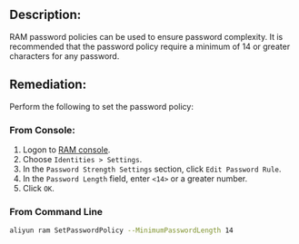 ## Description:

RAM password policies can be used to ensure password complexity. It is recommended that the password policy require a minimum of 14 or greater characters for any password.

## Remediation:

Perform the following to set the password policy:

### From Console:

1. Logon to [RAM console](https://ram.console.aliyun.com/overview).
2. Choose `Identities > Settings`.
3. In the `Password Strength Settings` section, click `Edit Password Rule`.
4. In the `Password Length` field, enter `<14>` or a greater number.
5. Click `OK`.

### From Command Line

```bash
aliyun ram SetPasswordPolicy --MinimumPasswordLength 14
```